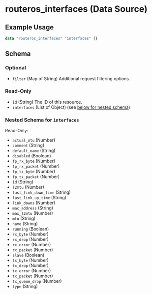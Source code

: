 # routeros_interfaces (Data Source)


## Example Usage
```terraform
data "routeros_interfaces" "interfaces" {}
```

<!-- schema generated by tfplugindocs -->
## Schema

### Optional

- `filter` (Map of String) Additional request filtering options.

### Read-Only

- `id` (String) The ID of this resource.
- `interfaces` (List of Object) (see [below for nested schema](#nestedatt--interfaces))

<a id="nestedatt--interfaces"></a>
### Nested Schema for `interfaces`

Read-Only:

- `actual_mtu` (Number)
- `comment` (String)
- `default_name` (String)
- `disabled` (Boolean)
- `fp_rx_byte` (Number)
- `fp_rx_packet` (Number)
- `fp_tx_byte` (Number)
- `fp_tx_packet` (Number)
- `id` (String)
- `l2mtu` (Number)
- `last_link_down_time` (String)
- `last_link_up_time` (String)
- `link_downs` (Number)
- `mac_address` (String)
- `max_l2mtu` (Number)
- `mtu` (String)
- `name` (String)
- `running` (Boolean)
- `rx_byte` (Number)
- `rx_drop` (Number)
- `rx_error` (Number)
- `rx_packet` (Number)
- `slave` (Boolean)
- `tx_byte` (Number)
- `tx_drop` (Number)
- `tx_error` (Number)
- `tx_packet` (Number)
- `tx_queue_drop` (Number)
- `type` (String)


